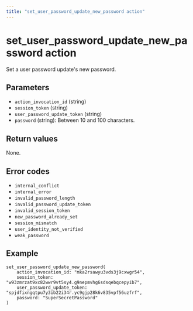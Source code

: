 ```yaml
---
title: "set_user_password_update_new_password action"
---
```


# set_user_password_update_new_password action

Set a user password update's new password.

## Parameters

-   `action_invocation_id` (string)
-   `session_token` (string)
-   `user_password_update_token` (string)
-   `password` (string): Between 10 and 100 characters.

## Return values

None.

## Error codes

-   `internal_conflict`
-   `internal_error`
-   `invalid_password_length`
-   `invalid_password_update_token`
-   `invalid_session_token`
-   `new_password_already_set`
-   `session_mismatch`
-   `user_identity_not_verified`
-   `weak_password`

## Example

```
set_user_password_update_new_password(
    action_invocation_id: "mka2rsawyu3vds3j9cxwgr54",
    session_token: "w93zmrzat9xc82wwr9vt5sy4.g9nepmvhg6sdsqebqcepyib7",
    user_password_update_token: "spjdfixngqtpu7y3ib22i34r.yc9gjp28k6v835vpf56uzfrf",
    password: "SuperSecretPassword"
)
```
